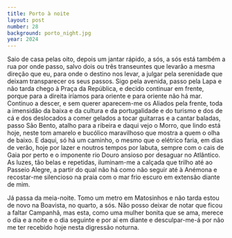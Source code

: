 ```yaml
---
title: Porto à noite
layout: post
number: 28
background: porto_night.jpg
year: 2024
---
```


Saio de casa pelas oito, depois um jantar rápido, a sós, a sós está também a rua por onde passo, salvo dois ou três transeuntes que levarão a mesma direção que eu, para onde o destino nos levar, a julgar pela serenidade que deixam transparecer os seus passos. Sigo pela avenida, passo pela Lapa e não tarda chego à Praça da República, e decido continuar em frente, porque para a direita iríamos para oriente e para oriente não há mar. Continuo a descer, e sem querer aparecem-me os Aliados pela frente, toda a imensidão da baixa e da cultura e da portugalidade e do turismo e dos de cá e dos deslocados a comer gelados a tocar guitarras e a cantar baladas, passo São Bento, atalho para a ribeira e daqui vejo o Morro, que lindo está hoje, neste tom amarelo e bucólico maravilhoso que mostra a quem o olha de baixo. E daqui, só há um caminho, o mesmo que o elétrico faria, em dias de verão, hoje por lazer e noutros tempos por labuta, sempre com o cais de Gaia por perto e o imponente rio Douro ansioso por desaguar no Atlântico. As luzes, tão belas e repetidas, iluminam-me a calçada que trilho até ao Passeio Alegre, a partir do qual não há como não seguir até à Anémona e recostar-me silencioso na praia com o mar frio escuro em extensão diante de mim.

Já passa da meia-noite. Tomo um metro em Matosinhos e não tarda estou de novo na Boavista, no quarto, a sós. Não posso deixar de notar que ficou a faltar Campanhã, mas esta, como uma mulher bonita que se ama, merece o dia e a noite e o dia seguinte e por aí em diante e desculpar-me-á por não me ter recebido hoje nesta digressão noturna.